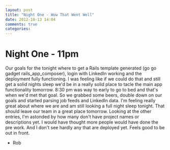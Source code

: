 ```yaml
---
layout: post
title: "Night One - Wow That Went Well"
date: 2012-10-13 14:04
comments: true
categories:
---
```


# Night One - 11pm

Our goals for the tonight where to get a Rails template generated (go go gadget rails_app_composer), login with LinkedIn working and the deployment fully functioning.  I was feeling like if we could do that and still get a solid nights sleep we'd be in a really solid place to tacle the main app functionality tomorrow.  8:30 pm was way to early to go to bed and that's when we'd met that goal.  So we grabbed some beers, double down on our goals and started parsing job feeds and LinkedIn data.  I'm feeling really great about where we are and am still looking a full night sleep tonight.  That should leave our team in a great place tomorrow.  Looking at the other entries, I'm astonded by how many don't have project names or descriptions yet.  I would have thought more people would have done the pre work.  And I don't see hardly any that are deployed yet.  Feels good to be out in front.

- Rob
